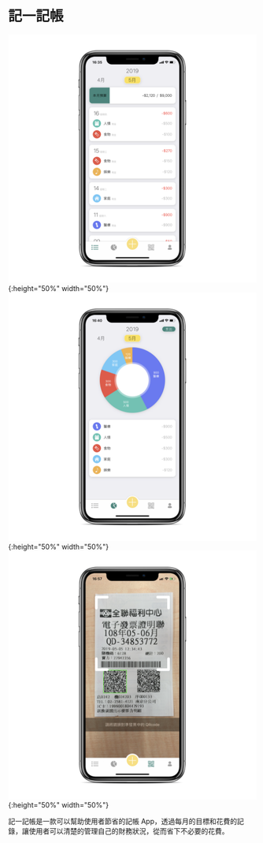 # 記一記帳

![image](https://github.com/terry86062/mSaving/blob/develop/IMG_0327_iphonexspacegrey_portrait.png){:height="50%" width="50%"}
![image](https://github.com/terry86062/mSaving/blob/develop/IMG_0328_iphonexspacegrey_portrait.png){:height="50%" width="50%"}
![image](https://github.com/terry86062/mSaving/blob/develop/IMG_0337_iphonexspacegrey_portrait.png){:height="50%" width="50%"}

記一記帳是一款可以幫助使用者節省的記帳 App，透過每月的目標和花費的記錄，讓使用者可以清楚的管理自己的財務狀況，從而省下不必要的花費。
